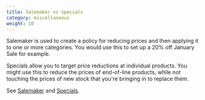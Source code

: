 ```yaml
---
title: Salemaker vs Specials 
category: miscellaneous
weight: 10
---
```

Salemaker is used to create a policy for reducing prices and then applying it to one or more categories. You would use this to set up a 20% off January Sale for example.

Specials allow you to target price reductions at individual products. You might use this to reduce the prices of end-of-line products, while not touching the prices of new stock that you're bringing in to replace them.

See [Salemaker](/user/admin_pages/catalog/salemaker/) and [Specials](/user/admin_pages/catalog/specials/). 
